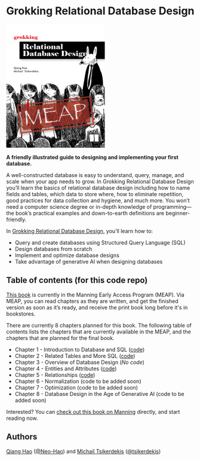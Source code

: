 # Grokking Relational Database Design

[<img src="images/Hao-HI-MEAP.jpg">](http://mng.bz/1J2q)

**A friendly illustrated guide to designing and implementing your first database.**

A well-constructed database is easy to understand, query, manage, and scale when your app needs to grow. In Grokking Relational Database Design you’ll learn the basics of relational database design including how to name fields and tables, which data to store where, how to eliminate repetition, good practices for data collection and hygiene, and much more. You won’t need a computer science degree or in-depth knowledge of programming—the book’s practical examples and down-to-earth definitions are beginner-friendly.

In [Grokking Relational Database Design](http://mng.bz/1J2q), you’ll learn how to:

- Query and create databases using Structured Query Language (SQL)
- Design databases from scratch
- Implement and optimize database designs
- Take advantage of generative AI when designing databases


## Table of contents (for this code repo)

[This book](http://mng.bz/1J2q) is currently in the Manning Early Access Program (MEAP). Via MEAP, you can read chapters as they are written, and get the finished version as soon as it’s ready, and receive the print book long before it's in bookstores.

There are currently 8 chapters planned for this book. The following table of contents lists the chapters that are currently available in the MEAP, and the chapters that are planned for the final book.

- Chapter 1 - Introduction to Database and SQL ([code](./chapter_01/))
- Chapter 2 - Related Tables and More SQL ([code](./chapter_02/))
- Chapter 3 - Overview of Database Design (*No code*)
- Chapter 4 - Entities and Attributes ([code](./chapter_04/))
- Chapter 5 - Relationships ([code](./chapter_05/))
- Chapter 6 - Normalization (code to be added soon)
- Chapter 7 - Optimization  (code to be added soon)
- Chapter 8 - Database Design in the Age of Generative AI (code to be added soon)

Interested? You can [check out this book on Manning](http://mng.bz/1J2q) directly, and start reading now.

## Authors
[Qiang Hao](https://qhao.info/) ([@Neo-Hao](https://github.com/Neo-Hao)) and [Michail Tsikerdekis](http://michael.tsikerdekis.com) ([@tsikerdekis](https://github.com/tsikerdekis))
